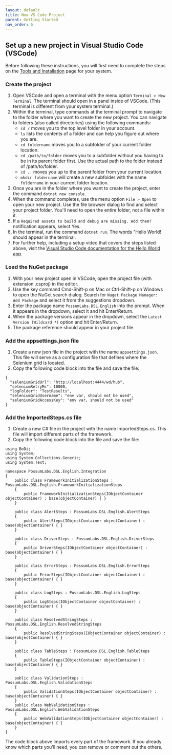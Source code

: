 ```yaml
---
layout: default
title: New VS Code Project
parent: Getting Started
nav_order: 6
---
```


## Set up a new project in Visual Studio Code (VSCode)

Before following these instructions, you will first need to complete the steps on the [Tools and Installation](tools-and-installation) page for your system.

### Create the project

1. Open VSCode and open a terminal with the menu option `Terminal > New Terminal`. The terminal should open in a panel inside of VSCode. (This terminal is different from your system terminal.)
1. Within the terminal, type commands at the terminal prompt to navigate to the folder where you want to create the new project. You can navigate to folders (also called directories) using the following commands:
    - `cd /` moves you to the top level folder in your account.
    - `ls` lists the contents of a folder and can help you figure out where you are.
    - `cd foldername` moves you to a subfolder of your current folder location.
    - `cd /path/to/folder` moves you to a subfolder without you having to be in its parent folder first. Use the actual path to the folder instead of /path/to/folder.
    - `cd ..` moves you up to the parent folder from your current location.
    - `mkdir foldername` will create a new subfolder with the name `foldername` in your current folder location.
1. Once you are in the folder where you want to create the project, enter the command `dotnet new console`.
1. When the command completes, use the menu option `File > Open` to open your new project. Use the file browser dialog to find and select your project folder. You'll need to open the entire folder, not a file within it.
1. If a `Required assets to build and debug are missing. Add them?` notification appears, select Yes.
1. In the terminal, run the command `dotnet run`. The words "Hello World! should appear in the terminal.
1. For further help, including a setup video that covers the steps listed above, visit the [Visual Studio Code documentation for the Hello World app](https://code.visualstudio.com/docs/languages/dotnet).

### Load the NuGet package

1. With your new project open in VSCode, open the project file (with extension .csproj) in the editor.
1. Use the key command Cmd-Shift-p on Mac or Ctrl-Shift-p on Windows to open the NuGet search dialog. Search for `Nuget Package Manager: Add Package` and select it from the suggestions dropdown.
1. Enter the package name `PossumLabs.DSL.English` into the prompt. When it appears in the dropdown, select it and hit Enter/Return.
1. When the package versions appear in the dropdown, select the `Latest Version (Wildcard *)` option and hit Enter/Return.
1. The package reference should appear in your project file.

### Add the appsettings.json file

1. Create a new json file in the project with the name `appsettings.json`. This file will serve as a configuration file that defines where the Selenium grid is located.
1. Copy the following code block into the file and save the file:

```
{
  "seleniumGridUrl": "http://localhost:4444/wd/hub",
  "seleniumRetryMs": 10000,
  "logFolder": "TestResults",
  "seleniumGridUsername": "env var, should not be used",
  "seleniumGridAccessKey": "env var, should not be used"
}
```

### Add the ImportedSteps.cs file

1. Create a new C# file in the project with the name ImportedSteps.cs. This file will import different parts of the framework. 
1. Copy the following code block into the file and save the file:

```
using BoDi;
using System;
using System.Collections.Generic;
using System.Text;

namespace PossumLabs.DSL.English.Integration
{
    public class FrameworkInitializationSteps : PossumLabs.DSL.English.FrameworkInitializationSteps
    {
        public FrameworkInitializationSteps(IObjectContainer objectContainer) : base(objectContainer) { }
    }

    public class AlertSteps : PossumLabs.DSL.English.AlertSteps
    {
        public AlertSteps(IObjectContainer objectContainer) : base(objectContainer) { }
    }

    public class DriverSteps : PossumLabs.DSL.English.DriverSteps
    {
        public DriverSteps(IObjectContainer objectContainer) : base(objectContainer) { }
    }

    public class ErrorSteps : PossumLabs.DSL.English.ErrorSteps
    {
        public ErrorSteps(IObjectContainer objectContainer) : base(objectContainer) { }
    }

    public class LogSteps : PossumLabs.DSL.English.LogSteps
    {
        public LogSteps(IObjectContainer objectContainer) : base(objectContainer) { }
    }

    public class ResolvedStringSteps : PossumLabs.DSL.English.ResolvedStringSteps
    {
        public ResolvedStringSteps(IObjectContainer objectContainer) : base(objectContainer) { }
    }

    public class TableSteps : PossumLabs.DSL.English.TableSteps
    {
        public TableSteps(IObjectContainer objectContainer) : base(objectContainer) { }
    }

    public class ValidationSteps : PossumLabs.DSL.English.ValidationSteps
    {
        public ValidationSteps(IObjectContainer objectContainer) : base(objectContainer) { }
    }
    public class WebValidationSteps : PossumLabs.DSL.English.WebValidationSteps
    {
        public WebValidationSteps(IObjectContainer objectContainer) : base(objectContainer) { }
    }
}
```

The code block above imports every part of the framework. If you already know which parts you'll need, you can remove or comment out the others.

<feedback>